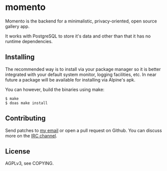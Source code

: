 # momento

Momento is the backend for a minimalistic, privacy-oriented, open source
gallery app.

It works with PostgreSQL to store it's data and other than that it has no
runtime dependencies.

## Installing

The recommended way is to install via your package manager so it is better
integrated with your default system monitor, logging facilities, etc. In near
future a package will be available for installing via Alpine's apk.

You can however, build the binaries using make:

```
$ make
$ doas make install
```

## Contributing

Send patches to [my email] or open a pull request on Github. You can discuss
more on the [IRC channel].

## License

AGPLv3, see COPYING.

[my email]: mailto:porcellis@eletrotupi.com
[IRC channel]: ircs://irc.libera.chat/##oodnet
